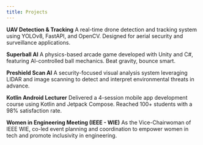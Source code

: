 ```yaml
---
title: Projects
---
```


**UAV Detection & Tracking**
A real-time drone detection and tracking system using YOLOv8, FastAPI, and OpenCV. Designed for aerial security and surveillance applications.

**Superball AI**
A physics-based arcade game developed with Unity and C#, featuring AI-controlled ball mechanics. Beat gravity, bounce smart.

**Preshield Scan AI**
A security-focused visual analysis system leveraging LIDAR and image scanning to detect and interpret environmental threats in advance.

**Kotlin Android Lecturer**
Delivered a 4-session mobile app development course using Kotlin and Jetpack Compose. Reached 100+ students with a 98% satisfaction rate.

**Women in Engineering Meeting (IEEE - WIE)**
As the Vice-Chairwoman of IEEE WIE, co-led event planning and coordination to empower women in tech and promote inclusivity in engineering.
